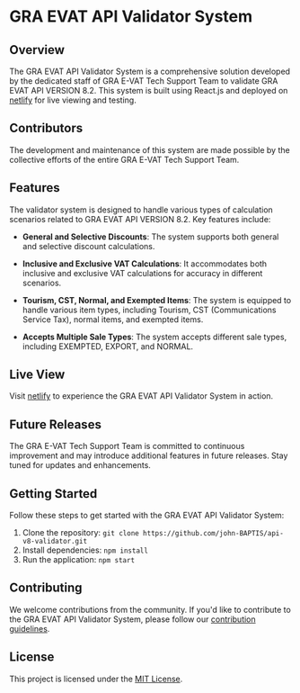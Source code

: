 # GRA EVAT API Validator System

## Overview

The GRA EVAT API Validator System is a comprehensive solution developed by the dedicated staff of GRA E-VAT Tech Support Team to validate GRA EVAT API VERSION 8.2. This system is built using React.js and deployed on [netlify](https://gra-payload-validator.netlify.app) for live viewing and testing.

## Contributors

The development and maintenance of this system are made possible by the collective efforts of the entire GRA E-VAT Tech Support Team.

## Features

The validator system is designed to handle various types of calculation scenarios related to GRA EVAT API VERSION 8.2. Key features include:

- **General and Selective Discounts**: The system supports both general and selective discount calculations.

- **Inclusive and Exclusive VAT Calculations**: It accommodates both inclusive and exclusive VAT calculations for accuracy in different scenarios.

- **Tourism, CST, Normal, and Exempted Items**: The system is equipped to handle various item types, including Tourism, CST (Communications Service Tax), normal items, and exempted items.

- **Accepts Multiple Sale Types**: The system accepts different sale types, including EXEMPTED, EXPORT, and NORMAL.

## Live View

Visit [netlify](https://gra-payload-validator.netlify.app) to experience the GRA EVAT API Validator System in action.

## Future Releases

The GRA E-VAT Tech Support Team is committed to continuous improvement and may introduce additional features in future releases. Stay tuned for updates and enhancements.

## Getting Started

Follow these steps to get started with the GRA EVAT API Validator System:

1. Clone the repository: `git clone https://github.com/john-BAPTIS/api-v8-validator.git`
2. Install dependencies: `npm install`
3. Run the application: `npm start`

## Contributing

We welcome contributions from the community. If you'd like to contribute to the GRA EVAT API Validator System, please follow our [contribution guidelines](https://github.com/SDW-STAFF).

## License

This project is licensed under the [MIT License](https://opensource.org/license/mit).
